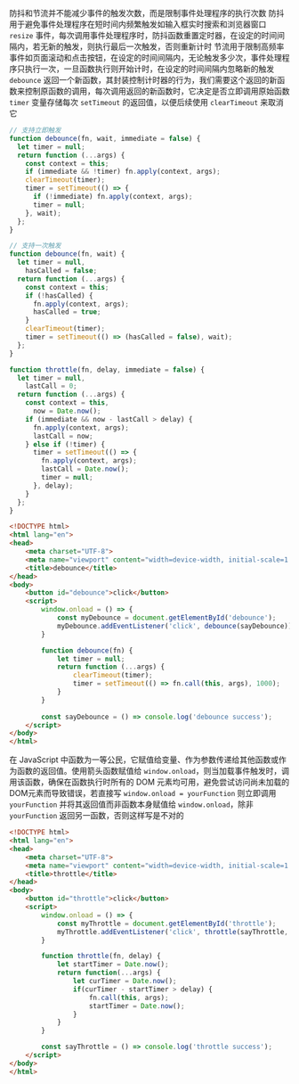 防抖和节流并不能减少事件的触发次数，而是限制事件处理程序的执行次数
防抖用于避免事件处理程序在短时间内频繁触发如输入框实时搜索和浏览器窗口 `resize` 事件，每次调用事件处理程序时，防抖函数重置定时器，在设定的时间间隔内，若无新的触发，则执行最后一次触发，否则重新计时
节流用于限制高频率事件如页面滚动和点击按钮，在设定的时间间隔内，无论触发多少次，事件处理程序只执行一次，一旦函数执行则开始计时，在设定的时间间隔内忽略新的触发
`debounce` 返回一个新函数，其封装控制计时器的行为，我们需要这个返回的新函数来控制原函数的调用，每次调用返回的新函数时，它决定是否立即调用原始函数
`timer` 变量存储每次 `setTimeout` 的返回值，以便后续使用 `clearTimeout` 来取消它

```js
// 支持立即触发
function debounce(fn, wait, immediate = false) {
  let timer = null;
  return function (...args) {
    const context = this;
    if (immediate && !timer) fn.apply(context, args);
    clearTimeout(timer);
    timer = setTimeout(() => {
      if (!immediate) fn.apply(context, args);
      timer = null;
    }, wait);
  };
}

// 支持一次触发
function debounce(fn, wait) {
  let timer = null,
    hasCalled = false;
  return function (...args) {
    const context = this;
    if (!hasCalled) {
      fn.apply(context, args);
      hasCalled = true;
    }
    clearTimeout(timer);
    timer = setTimeout(() => (hasCalled = false), wait);
  };
}

function throttle(fn, delay, immediate = false) {
  let timer = null,
    lastCall = 0;
  return function (...args) {
    const context = this,
      now = Date.now();
    if (immediate && now - lastCall > delay) {
      fn.apply(context, args);
      lastCall = now;
    } else if (!timer) {
      timer = setTimeout(() => {
        fn.apply(context, args);
        lastCall = Date.now();
        timer = null;
      }, delay);
    }
  };
}
```

```HTML
<!DOCTYPE html>
<html lang="en">
<head>
    <meta charset="UTF-8">
    <meta name="viewport" content="width=device-width, initial-scale=1.0">
    <title>debounce</title>
</head>
<body>
    <button id="debounce">click</button>
    <script>
        window.onload = () => {
            const myDebounce = document.getElementById('debounce');
            myDebounce.addEventListener('click', debounce(sayDebounce));
        }

        function debounce(fn) {
            let timer = null;
            return function (...args) {
                clearTimeout(timer);
                timer = setTimeout(() => fn.call(this, args), 1000);
            }
        }
  
        const sayDebounce = () => console.log('debounce success');
    </script>
</body>
</html>
```

在 JavaScript 中函数为一等公民，它赋值给变量、作为参数传递给其他函数或作为函数的返回值。使用箭头函数赋值给 `window.onload`，则当加载事件触发时，调用该函数，确保在函数执行时所有的 DOM 元素均可用，避免尝试访问尚未加载的DOM元素而导致错误，若直接写  `window.onload = yourFunction` 则立即调用 `yourFunction` 并将其返回值而非函数本身赋值给 `window.onload`，除非 `yourFunction` 返回另一函数，否则这样写是不对的

```HTML
<!DOCTYPE html>
<html lang="en">
<head>
    <meta charset="UTF-8">
    <meta name="viewport" content="width=device-width, initial-scale=1.0">
    <title>throttle</title>
</head>
<body>
    <button id="throttle">click</button>
    <script>
        window.onload = () => {
            const myThrottle = document.getElementById('throttle');
            myThrottle.addEventListener('click', throttle(sayThrottle, 1000));
        }

        function throttle(fn, delay) {
            let startTimer = Date.now();
            return function(...args) {
                let curTimer = Date.now();
                if(curTimer - startTimer > delay) {
                    fn.call(this, args);
                    startTimer = Date.now();
                }
            }
        }

        const sayThrottle = () => console.log('throttle success');
    </script>
</body>
</html>
```

